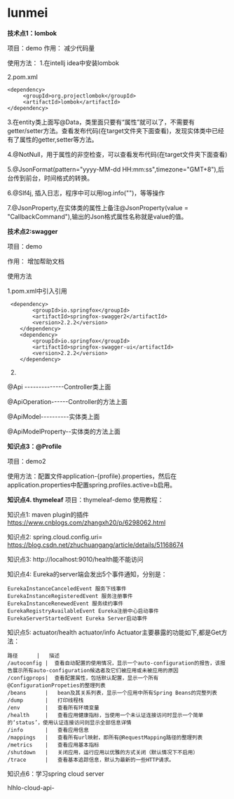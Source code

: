 # lunmei

**技术点1：lombok**

项目：demo
作用：
    减少代码量
    
使用方法：
    1.在intellj idea中安装lombok
    
2.pom.xml

    <dependency>
         <groupId>org.projectlombok</groupId>
         <artifactId>lombok</artifactId>
    </dependency>
3.在entity类上面写@Data，类里面只要有“属性”就可以了，不需要有getter/setter方法。查看发布代码(在target文件夹下面查看)，发现实体类中已经有了属性的getter,setter等方法。
    
4.@NotNull，用于属性的非空检查，可以查看发布代码(在target文件夹下面查看)
    
5.@JsonFormat(pattern="yyyy-MM-dd HH:mm:ss",timezone="GMT+8"),后台传到前台，时间格式的转换。
    
6.@Slf4j, 插入日志，程序中可以用log.info("")，等等操作

7.@JsonProperty,在实体类的属性上备注@JsonProperty(value = "CallbackCommand"),输出的Json格式属性名称就是value的值。

**技术点2:swagger**

项目：demo

作用：
    增加帮助文档
    
使用方法

1.pom.xml中引入引用
    
     <dependency>
            <groupId>io.springfox</groupId>
            <artifactId>springfox-swagger2</artifactId>
            <version>2.2.2</version>
        </dependency>
        <dependency>
            <groupId>io.springfox</groupId>
            <artifactId>springfox-swagger-ui</artifactId>
            <version>2.2.2</version>
        </dependency>
        
 2. 
@Api  --------------Controller类上面

@ApiOperation------Controller的方法上面

@ApiModel----------实体类上面

@ApiModelProperty--实体类的方法上面
        
**知识点3：@Profile**

项目：demo2

使用方法：配置文件application-{profile}.properties，然后在application.properties中配置spring.profiles.active=b启用。

**知识点4. thymeleaf**
项目：thymeleaf-demo
使用教程：



知识点1:
maven plugin的插件
https://www.cnblogs.com/zhangxh20/p/6298062.html

知识点2:
spring.cloud.config.uri=
https://blog.csdn.net/zhuchuangang/article/details/51168674

知识点3:
http://localhost:9010/health能不能访问

知识点4:
Eureka的server端会发出5个事件通知，分别是：
    
    EurekaInstanceCanceledEvent 服务下线事件
    EurekaInstanceRegisteredEvent 服务注册事件
    EurekaInstanceRenewedEvent 服务续约事件
    EurekaRegistryAvailableEvent Eureka注册中心启动事件
    EurekaServerStartedEvent Eureka Server启动事件

知识点5:
actuator/health
actuator/info
Actuator主要暴露的功能如下,都是Get方法：
    
    路径      |   描述
    /autoconfig |  查看自动配置的使用情况，显示一个auto-configuration的报告，该报告展示所有auto-configuration候选者及它们被应用或未被应用的原因
    /configprops|  查看配置属性，包括默认配置，显示一个所有@ConfigurationPropeties的整理列表
    /beans      |   bean及其关系列表，显示一个应用中所有Spring Beans的完整列表
    /dump       |   打印线程栈
    /env        |   查看所有环境变量
    /health     |   查看应用健康指标，当使用一个未认证连接访问时显示一个简单的‘status’，使用认证连接访问则显示全部信息详情
    /info       |   查看应用信息
    /mappings   |   查看所有url映射，即所有@RequestMapping路径的整理列表
    /metrics    |   查看应用基本指标
    /shutdown   |   关闭应用，运行应用以优雅的方式关闭（默认情况下不启用）
    /trace      |   查看基本追踪信息，默认为最新的一些HTTP请求。


知识点6：学习spring cloud server

hlhlo-cloud-api-